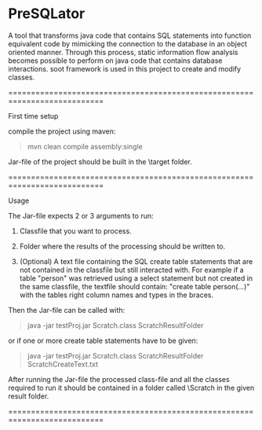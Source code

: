 # PreSQLator

A tool that transforms java code that contains SQL statements into function equivalent code by mimicking the connection to the database in an object oriented manner.
Through this process, static information flow analysis becomes possible to perform on java code that contains database interactions.
soot framework is used in this project to create and modify classes.


===========================================================================

First time setup

compile the project using maven:

> mvn clean compile assembly:single

Jar-file of the project should be built in the \target folder.

===========================================================================

Usage


The Jar-file expects 2 or 3 arguments to run:

1. Classfile that you want to process.

2. Folder where the results of the processing should be written to.

3. (Optional) A text file containing the SQL create table statements that are not contained in the classfile but still interacted with.
    For example if a table "person" was retrieved using a select statement but not created in the same classfile, the textfile should contain: "create table person(...)" with the     tables right column names and types in the braces.
    
    
Then the Jar-file can be called with:

> java -jar testProj.jar Scratch.class ScratchResultFolder

or if one or more create table statements have to be given:

>java -jar testProj.jar Scratch.class ScratchResultFolder ScratchCreateText.txt


After running the Jar-file the processed class-file and all the classes required to run it should be contained in a folder called \Scratch in the given result folder.

===========================================================================
